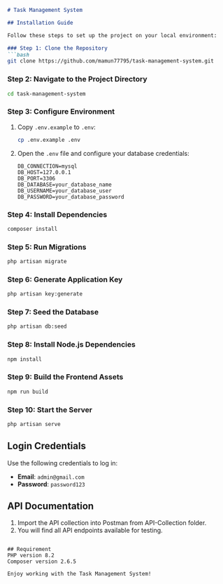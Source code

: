 ```markdown
# Task Management System

## Installation Guide

Follow these steps to set up the project on your local environment:

### Step 1: Clone the Repository
```bash
git clone https://github.com/mamun77795/task-management-system.git
```

### Step 2: Navigate to the Project Directory
```bash
cd task-management-system
```

### Step 3: Configure Environment
1. Copy `.env.example` to `.env`:
   ```bash
   cp .env.example .env
   ```
2. Open the `.env` file and configure your database credentials:
   ```
   DB_CONNECTION=mysql
   DB_HOST=127.0.0.1
   DB_PORT=3306
   DB_DATABASE=your_database_name
   DB_USERNAME=your_database_user
   DB_PASSWORD=your_database_password
   ```

### Step 4: Install Dependencies
```bash
composer install
```

### Step 5: Run Migrations
```bash
php artisan migrate
```

### Step 6: Generate Application Key
```bash
php artisan key:generate
```

### Step 7: Seed the Database
```bash
php artisan db:seed
```

### Step 8: Install Node.js Dependencies
```bash
npm install
```

### Step 9: Build the Frontend Assets
```bash
npm run build
```

### Step 10: Start the Server
```bash
php artisan serve
```

## Login Credentials
Use the following credentials to log in:

- **Email**: `admin@gmail.com`
- **Password**: `password123`

## API Documentation
1. Import the API collection into Postman from API-Collection folder.
2. You will find all API endpoints available for testing.
```

## Requirement
PHP version 8.2
Composer version 2.6.5

Enjoy working with the Task Management System!
```
